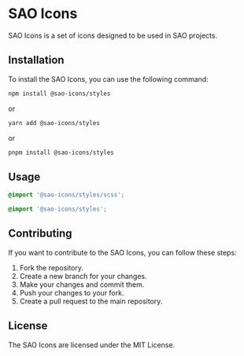 # SAO Icons

SAO Icons is a set of icons designed to be used in SAO projects.

## Installation

To install the SAO Icons, you can use the following command:

```bash
npm install @sao-icons/styles
```

or

```bash
yarn add @sao-icons/styles
```

or

```bash
pnpm install @sao-icons/styles
```

## Usage

```scss
@import '@sao-icons/styles/scss';
```

```css
@import '@sao-icons/styles';
```

## Contributing

If you want to contribute to the SAO Icons, you can follow these steps:

1. Fork the repository.
2. Create a new branch for your changes.
3. Make your changes and commit them.
4. Push your changes to your fork.
5. Create a pull request to the main repository.

## License

The SAO Icons are licensed under the MIT License.
